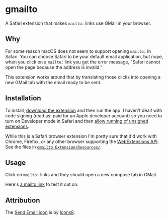 #  gmailto

A Safari extension that makes `mailto:` links use GMail in your browser.

## Why

For some reason macOS does not seem to support opening `mailto:` in Safari. 
You can choose Safari to be your default email application, but nope, 
when you click on a `mailto:` link you get the error message, 
"Safari cannot open the page because the address is invalid."

This extension works around that by translating those clicks into opening
a new GMail tab with the email ready to be sent.

## Installation

To install, [download the extension](https://github.com/kevinoliver/gmailto/releases) and then run the app. I haven't dealt with code signing (read as: paid for an Apple developer account) so you need to 
turn on Developer mode in Safari and then [allow running of unsigned extensions](https://developer.apple.com/documentation/safariservices/safari_web_extensions/running_your_safari_web_extension#3744467).

While this is a Safari browser extension I'm pretty sure that it'd work with Chrome, Firefox, or any other browser supporting the [WebExtensions API](https://extensionworkshop.com/documentation/develop/about-the-webextensions-api/). See the files in [`gmailto Extension/Resources/`](gmailto%20Extension/Resources/).

## Usage

Click on `mailto:` links and they should open a new compose tab in GMail.

Here's [a mailto link](mailto:alice@example.com?cc=bob@example.com&subject=gmailto%20test) to test it out on. 

## Attribution

The [Send Email icon](https://icons8.com/icon/71474/send-email) is by [Icons8](https://icons8.com).
